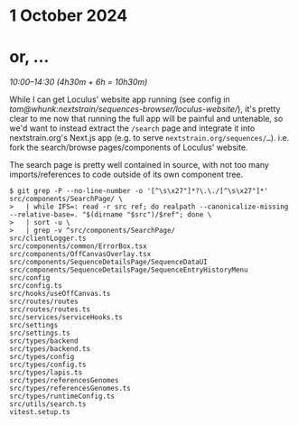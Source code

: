 # 1 October 2024
# or, …

_10:00–14:30 (4h30m + 6h = 10h30m)_

While I can get Loculus' website app running (see config in
_tom@whunk:nextstrain/sequences-browser/loculus-website/_), it's pretty clear
to me now that running the full app will be painful and untenable, so we'd want
to instead extract the `/search` page and integrate it into nextstrain.org's
Next.js app (e.g. to serve `nextstrain.org/sequences/…`).  i.e. fork the
search/browse pages/components of Loculus' website.

The search page is pretty well contained in source, with not too many
imports/references to code outside of its own component tree.

```console
$ git grep -P --no-line-number -o '[^\s\x27"]*?\.\./[^\s\x27"]*' src/components/SearchPage/ \
>   | while IFS=: read -r src ref; do realpath --canonicalize-missing --relative-base=. "$(dirname "$src")/$ref"; done \
>   | sort -u \
>   | grep -v ^src/components/SearchPage/
src/clientLogger.ts
src/components/common/ErrorBox.tsx
src/components/OffCanvasOverlay.tsx
src/components/SequenceDetailsPage/SequenceDataUI
src/components/SequenceDetailsPage/SequenceEntryHistoryMenu
src/config
src/config.ts
src/hooks/useOffCanvas.ts
src/routes/routes
src/routes/routes.ts
src/services/serviceHooks.ts
src/settings
src/settings.ts
src/types/backend
src/types/backend.ts
src/types/config
src/types/config.ts
src/types/lapis.ts
src/types/referencesGenomes
src/types/referencesGenomes.ts
src/types/runtimeConfig.ts
src/utils/search.ts
vitest.setup.ts
```
